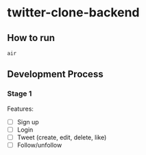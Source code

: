 # twitter-clone-backend

## How to run
```
air
```

## Development Process
### Stage 1
Features:
- [ ] Sign up
- [ ] Login
- [ ] Tweet (create, edit, delete, like)
- [ ] Follow/unfollow
